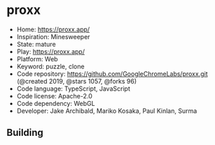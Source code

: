 # proxx

- Home: https://proxx.app/
- Inspiration: Minesweeper
- State: mature
- Play: https://proxx.app/
- Platform: Web
- Keyword: puzzle, clone
- Code repository: https://github.com/GoogleChromeLabs/proxx.git (@created 2019, @stars 1057, @forks 96)
- Code language: TypeScript, JavaScript
- Code license: Apache-2.0
- Code dependency: WebGL
- Developer: Jake Archibald, Mariko Kosaka, Paul Kinlan, Surma

## Building
